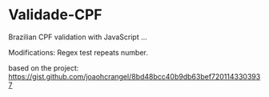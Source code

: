 # Validade-CPF

Brazilian CPF validation with JavaScript ... 

Modifications: Regex test repeats number.

based on the project: https://gist.github.com/joaohcrangel/8bd48bcc40b9db63bef7201143303937
